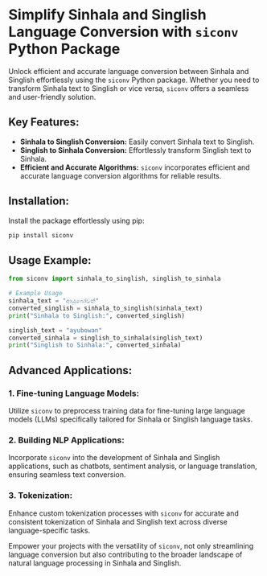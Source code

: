 # Simplify Sinhala and Singlish Language Conversion with `siconv` Python Package

Unlock efficient and accurate language conversion between Sinhala and Singlish effortlessly using the `siconv` Python package. Whether you need to transform Sinhala text to Singlish or vice versa, `siconv` offers a seamless and user-friendly solution.

## Key Features:

- **Sinhala to Singlish Conversion:** Easily convert Sinhala text to Singlish.
- **Singlish to Sinhala Conversion:** Effortlessly transform Singlish text to Sinhala.
- **Efficient and Accurate Algorithms:** `siconv` incorporates efficient and accurate language conversion algorithms for reliable results.

## Installation:

Install the package effortlessly using pip:

```bash
pip install siconv
```

## Usage Example:

```python
from siconv import sinhala_to_singlish, singlish_to_sinhala

# Example Usage
sinhala_text = "ආයුබෝවන්"
converted_singlish = sinhala_to_singlish(sinhala_text)
print("Sinhala to Singlish:", converted_singlish)

singlish_text = "ayubowan"
converted_sinhala = singlish_to_sinhala(singlish_text)
print("Singlish to Sinhala:", converted_sinhala)
```

## Advanced Applications:

### 1. Fine-tuning Language Models:
Utilize `siconv` to preprocess training data for fine-tuning large language models (LLMs) specifically tailored for Sinhala or Singlish language tasks.

### 2. Building NLP Applications:
Incorporate `siconv` into the development of Sinhala and Singlish applications, such as chatbots, sentiment analysis, or language translation, ensuring seamless text conversion.

### 3. Tokenization:
Enhance custom tokenization processes with `siconv` for accurate and consistent tokenization of Sinhala and Singlish text across diverse language-specific tasks.

Empower your projects with the versatility of `siconv`, not only streamlining language conversion but also contributing to the broader landscape of natural language processing in Sinhala and Singlish.

